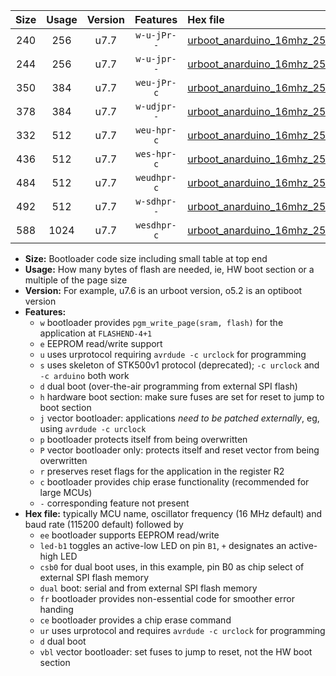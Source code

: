 |Size|Usage|Version|Features|Hex file|
|:-:|:-:|:-:|:-:|:--|
|240|256|u7.7|`w-u-jPr--`|[urboot_anarduino_16mhz_250000bps_led+b1_ur_vbl.hex](https://raw.githubusercontent.com/stefanrueger/urboot.hex/main/boards/anarduino/fcpu_16mhz/250000_bps/urboot_anarduino_16mhz_250000bps_led+b1_ur_vbl.hex)|
|244|256|u7.7|`w-u-jpr--`|[urboot_anarduino_16mhz_250000bps_led+b1_fr_ur_vbl.hex](https://raw.githubusercontent.com/stefanrueger/urboot.hex/main/boards/anarduino/fcpu_16mhz/250000_bps/urboot_anarduino_16mhz_250000bps_led+b1_fr_ur_vbl.hex)|
|350|384|u7.7|`weu-jPr-c`|[urboot_anarduino_16mhz_250000bps_ee_led+b1_fr_ce_ur_vbl.hex](https://raw.githubusercontent.com/stefanrueger/urboot.hex/main/boards/anarduino/fcpu_16mhz/250000_bps/urboot_anarduino_16mhz_250000bps_ee_led+b1_fr_ce_ur_vbl.hex)|
|378|384|u7.7|`w-udjpr--`|[urboot_anarduino_16mhz_250000bps_led+b1_csd5_dual_ur_vbl.hex](https://raw.githubusercontent.com/stefanrueger/urboot.hex/main/boards/anarduino/fcpu_16mhz/250000_bps/urboot_anarduino_16mhz_250000bps_led+b1_csd5_dual_ur_vbl.hex)|
|332|512|u7.7|`weu-hpr-c`|[urboot_anarduino_16mhz_250000bps_ee_led+b1_fr_ce_ur.hex](https://raw.githubusercontent.com/stefanrueger/urboot.hex/main/boards/anarduino/fcpu_16mhz/250000_bps/urboot_anarduino_16mhz_250000bps_ee_led+b1_fr_ce_ur.hex)|
|436|512|u7.7|`wes-hpr-c`|[urboot_anarduino_16mhz_250000bps_ee_led+b1_fr_ce.hex](https://raw.githubusercontent.com/stefanrueger/urboot.hex/main/boards/anarduino/fcpu_16mhz/250000_bps/urboot_anarduino_16mhz_250000bps_ee_led+b1_fr_ce.hex)|
|484|512|u7.7|`weudhpr-c`|[urboot_anarduino_16mhz_250000bps_ee_led+b1_csd5_dual_fr_ce_ur.hex](https://raw.githubusercontent.com/stefanrueger/urboot.hex/main/boards/anarduino/fcpu_16mhz/250000_bps/urboot_anarduino_16mhz_250000bps_ee_led+b1_csd5_dual_fr_ce_ur.hex)|
|492|512|u7.7|`w-sdhpr--`|[urboot_anarduino_16mhz_250000bps_led+b1_csd5_dual_fr.hex](https://raw.githubusercontent.com/stefanrueger/urboot.hex/main/boards/anarduino/fcpu_16mhz/250000_bps/urboot_anarduino_16mhz_250000bps_led+b1_csd5_dual_fr.hex)|
|588|1024|u7.7|`wesdhpr-c`|[urboot_anarduino_16mhz_250000bps_ee_led+b1_csd5_dual_fr_ce.hex](https://raw.githubusercontent.com/stefanrueger/urboot.hex/main/boards/anarduino/fcpu_16mhz/250000_bps/urboot_anarduino_16mhz_250000bps_ee_led+b1_csd5_dual_fr_ce.hex)|

- **Size:** Bootloader code size including small table at top end
- **Usage:** How many bytes of flash are needed, ie, HW boot section or a multiple of the page size
- **Version:** For example, u7.6 is an urboot version, o5.2 is an optiboot version
- **Features:**
  + `w` bootloader provides `pgm_write_page(sram, flash)` for the application at `FLASHEND-4+1`
  + `e` EEPROM read/write support
  + `u` uses urprotocol requiring `avrdude -c urclock` for programming
  + `s` uses skeleton of STK500v1 protocol (deprecated); `-c urclock` and `-c arduino` both work
  + `d` dual boot (over-the-air programming from external SPI flash)
  + `h` hardware boot section: make sure fuses are set for reset to jump to boot section
  + `j` vector bootloader: applications *need to be patched externally*, eg, using `avrdude -c urclock`
  + `p` bootloader protects itself from being overwritten
  + `P` vector bootloader only: protects itself and reset vector from being overwritten
  + `r` preserves reset flags for the application in the register R2
  + `c` bootloader provides chip erase functionality (recommended for large MCUs)
  + `-` corresponding feature not present
- **Hex file:** typically MCU name, oscillator frequency (16 MHz default) and baud rate (115200 default) followed by
  + `ee` bootloader supports EEPROM read/write
  + `led-b1` toggles an active-low LED on pin `B1`, `+` designates an active-high LED
  + `csb0` for dual boot uses, in this example, pin B0 as chip select of external SPI flash memory
  + `dual` boot: serial and from external SPI flash memory
  + `fr` bootloader provides non-essential code for smoother error handing
  + `ce` bootloader provides a chip erase command
  + `ur` uses urprotocol and requires `avrdude -c urclock` for programming
  + `d` dual boot
  + `vbl` vector bootloader: set fuses to jump to reset, not the HW boot section
